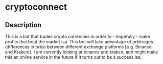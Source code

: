 # cryptoconnect

## Description

This is a bot that trades crypto currencies in order to - hopefully - make profits that beat the market isa. This bot will take advantage of arbitrages (differences in price between different exchange platforms [e.g. Binance and Kraken]). I am currently looking at binance and kraken, and might make this an online service in the future if it turns out to be a success isa.
